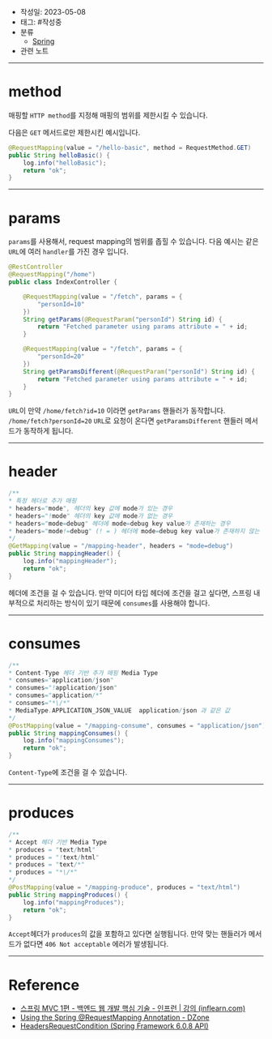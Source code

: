 - 작성일: 2023-05-08
- 태그: #작성중 
- 분류
    - [Spring](Spring.md)
- 관련 노트

---

# method

매핑할 `HTTP method`를 지정해 매핑의 범위를 제한시킬 수 있습니다.

다음은 `GET` 메서드로만 제한시킨 예시입니다.

```java
@RequestMapping(value = "/hello-basic", method = RequestMethod.GET)  
public String helloBasic() {  
    log.info("helloBasic");
    return "ok";
}
```

---
# params

`params`를 사용해서, request mapping의 범위를 좁힐 수 있습니다. 다음 예시는 같은 `URL`에 여러 `handler`를 가진 경우 입니다.

```java
@RestController
@RequestMapping("/home")
public class IndexController {

    @RequestMapping(value = "/fetch", params = {
        "personId=10"
    })
    String getParams(@RequestParam("personId") String id) {
        return "Fetched parameter using params attribute = " + id;
    }

    @RequestMapping(value = "/fetch", params = {
        "personId=20"
    })
    String getParamsDifferent(@RequestParam("personId") String id) {
        return "Fetched parameter using params attribute = " + id;
    }
}
```

`URL`이 만약 `/home/fetch?id=10` 이라면 `getParams` 핸들러가 동작합니다. `/home/fetch?personId=20`  `URL`로 요청이 온다면 `getParamsDifferent` 핸들러 메서드가 동작하게 됩니다.

---

# header

```java
/**  
* 특정 헤더로 추가 매핑  
* headers="mode", 헤더의 key 값에 mode가 있는 경우
* headers="!mode" 헤더의 key 값에 mode가 없는 경우
* headers="mode=debug" 헤더에 mode=debug key value가 존재하는 경우
* headers="mode!=debug" (! = ) 헤더에 mode=debug key value가 존재하지 않는 경우
*/  
@GetMapping(value = "/mapping-header", headers = "mode=debug")  
public String mappingHeader() {  
    log.info("mappingHeader");  
    return "ok";  
}
```

헤더에 조건을 걸 수 있습니다. 만약 미디어 타입 헤더에 조건을 걸고 싶다면, 스프링 내부적으로 처리하는 방식이 있기 때문에 `consumes`를 사용해야 합니다.

---

# consumes

```java
/**  
* Content-Type 헤더 기반 추가 매핑 Media Type  
* consumes="application/json"
* consumes="!application/json"
* consumes="application/*"
* consumes="*\/*"
* MediaType.APPLICATION_JSON_VALUE  application/json 과 같은 값
*/  
@PostMapping(value = "/mapping-consume", consumes = "application/json")  
public String mappingConsumes() {  
    log.info("mappingConsumes");  
    return "ok";  
}
```

`Content-Type`에 조건을 걸 수 있습니다.

---
# produces

```java
/**  
* Accept 헤더 기반 Media Type
* produces = "text/html"
* produces = "!text/html"  
* produces = "text/*"  
* produces = "*\/*"  
*/  
@PostMapping(value = "/mapping-produce", produces = "text/html")  
public String mappingProduces() {  
    log.info("mappingProduces");  
    return "ok";  
}
```

`Accept`헤더가 `produces`의 값을 포함하고 있다면 실행됩니다. 만약 맞는 핸들러가 메서드가 없다면 `406 Not acceptable` 에러가 발생됩니다.




---

# Reference

- [스프링 MVC 1편 - 백엔드 웹 개발 핵심 기술 - 인프런 | 강의 (inflearn.com)](https://www.inflearn.com/course/%EC%8A%A4%ED%94%84%EB%A7%81-mvc-1)
- [Using the Spring @RequestMapping Annotation - DZone](https://dzone.com/articles/using-the-spring-requestmapping-annotation#:~:text=The%20params%20element%20of%20the,define%20params%20as%20myParams%20%3D%20myValue.)
- [HeadersRequestCondition (Spring Framework 6.0.8 API)](https://docs.spring.io/spring-framework/docs/current/javadoc-api/org/springframework/web/servlet/mvc/condition/HeadersRequestCondition.html)